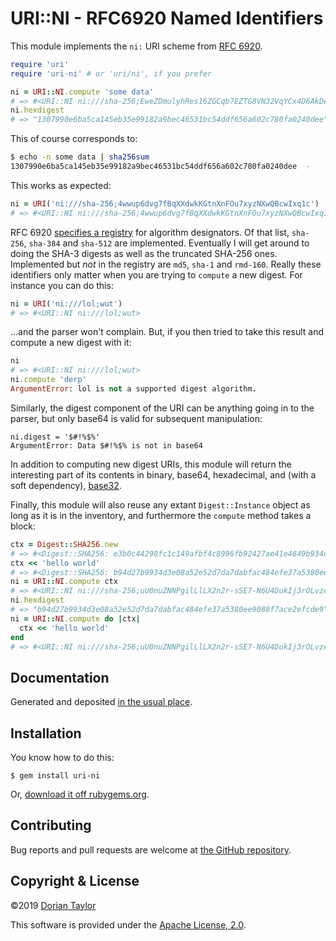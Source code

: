 # URI::NI - RFC6920 Named Identifiers

This module implements the `ni:` URI scheme from [RFC
6920](https://tools.ietf.org/html/rfc6920).

```ruby
require 'uri'
require 'uri-ni' # or 'uri/ni', if you prefer

ni = URI::NI.compute 'some data'
# => #<URI::NI ni:///sha-256;EweZDmulyhRes16ZGCqb7EZTG8VN32VqYCx4D6AkDe4>
ni.hexdigest
# => "1307990e6ba5ca145eb35e99182a9bec46531bc54ddf656a602c780fa0240dee"
```

This of course corresponds to:

```bash
$ echo -n some data | sha256sum
1307990e6ba5ca145eb35e99182a9bec46531bc54ddf656a602c780fa0240dee  -
```

This works as expected:

```ruby
ni = URI('ni:///sha-256;4wwup6dvg7fBqXXdwkKGtnXnFOu7xyzNXwQBcwIxq1c')
# => #<URI::NI ni:///sha-256;4wwup6dvg7fBqXXdwkKGtnXnFOu7xyzNXwQBcwIxq1c>
```

RFC 6920 [specifies a
registry](https://www.iana.org/assignments/named-information/named-information.xhtml)
for algorithm designators. Of that list, `sha-256`, `sha-384` and
`sha-512` are implemented. Eventually I will get around to doing the
SHA-3 digests as well as the truncated SHA-256 ones. Implemented but
_not_ in the registry are `md5`, `sha-1` and `rmd-160`. Really these
identifiers only matter when you are trying to `compute` a new
digest. For instance you can do this:

```ruby
ni = URI('ni:///lol;wut')
# => #<URI::NI ni:///lol;wut>
```

…and the parser won't complain. But, if you then tried to take this
result and compute a new digest with it:

```ruby
ni
# => #<URI::NI ni:///lol;wut>
ni.compute 'derp'
ArgumentError: lol is not a supported digest algorithm.
```

Similarly, the digest component of the URI can be anything going in to
the parser, but only base64 is valid for subsequent manipulation:

```
ni.digest = '$#!%$%'
ArgumentError: Data $#!%$% is not in base64
```

In addition to computing new digest URIs, this module will return the
interesting part of its contents in binary, base64, hexadecimal, and
(with a soft dependency), [base32](https://rubygems.org/gems/base32).

Finally, this module will also reuse any extant `Digest::Instance`
object as long as it is in the inventory, and furthermore the
`compute` method takes a block:

```ruby
ctx = Digest::SHA256.new
# => #<Digest::SHA256: e3b0c44298fc1c149afbf4c8996fb92427ae41e4649b934ca495991b7852b855>
ctx << 'hello world'
# => #<Digest::SHA256: b94d27b9934d3e08a52e52d7da7dabfac484efe37a5380ee9088f7ace2efcde9>
ni = URI::NI.compute ctx
# => #<URI::NI ni:///sha-256;uU0nuZNNPgilLlLX2n2r-sSE7-N6U4DukIj3rOLvzek>
ni.hexdigest
# => "b94d27b9934d3e08a52e52d7da7dabfac484efe37a5380ee9088f7ace2efcde9"
ni = URI::NI.compute do |ctx|
  ctx << 'hello world'
end
# => #<URI::NI ni:///sha-256;uU0nuZNNPgilLlLX2n2r-sSE7-N6U4DukIj3rOLvzek>
```

## Documentation

Generated and deposited [in the usual
place](http://www.rubydoc.info/github/doriantaylor/rb-uri-ni/master).

## Installation

You know how to do this:

    $ gem install uri-ni

Or, [download it off rubygems.org](https://rubygems.org/gems/uri-ni).

## Contributing

Bug reports and pull requests are welcome at
[the GitHub repository](https://github.com/doriantaylor/rb-uri-ni).

## Copyright & License

©2019 [Dorian Taylor](https://doriantaylor.com/)

This software is provided under
the [Apache License, 2.0](https://www.apache.org/licenses/LICENSE-2.0).
